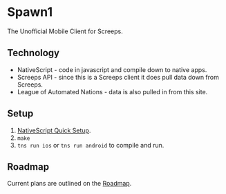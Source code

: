 # Spawn1

The Unofficial Mobile Client for Screeps.

## Technology

* NativeScript - code in javascript and compile down to native apps.
* Screeps API - since this is a Screeps client it does pull data down from Screeps.
* League of Automated Nations - data is also pulled in from this site.


## Setup

1. [NativeScript Quick Setup](https://docs.nativescript.org/start/quick-setup).
2. `make`
3. `tns run ios` or `tns run android` to compile and run.


## Roadmap

Current plans are outlined on the [Roadmap](docs/Roadmap.md).
